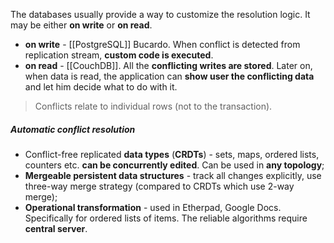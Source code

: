 The databases usually provide a way to customize the resolution logic. It may be either **on write** or **on read**.

- **on write** - [[PostgreSQL]] Bucardo. When conflict is detected from replication stream, **custom code is executed**.
- **on read** - [[CouchDB]]. All the **conflicting writes are stored**. Later on, when data is read, the application can **show user the conflicting data** and let him decide what to do with it.

> Conflicts relate to individual rows (not to the transaction).

##### Automatic conflict resolution
- Conflict-free replicated **data types** (**CRDTs**) - sets, maps, ordered lists, counters etc. **can be concurrently edited**. Can be used in **any topology**;
- **Mergeable persistent data structures** - track all changes explicitly, use three-way merge strategy (compared to CRDTs which use 2-way merge);
- **Operational transformation** - used in Etherpad, Google Docs. Specifically for ordered lists of items. The reliable algorithms require **central server**.
